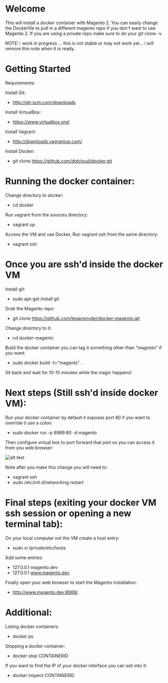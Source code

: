 Welcome
========================
This will install a docker container with Magento 2. You can easily change the Dockerfile to pull in a different magento repo if you don't want to use Magento 2. If you are using a private repo make sure to do your git clone -v

NOTE::: work in progress ... this is not stable or may not work yet... i will remove this note when it is ready.

Getting Started
========================

Requirements:

Install Git:
* http://git-scm.com/downloads

Install VirtualBox:
* https://www.virtualbox.org/

Install Vagrant:
* http://downloads.vagrantup.com/

Install Docker:
* git clone https://github.com/dotcloud/docker.git


Running the docker container:
========================

Change directory to docker:

* cd docker

Run vagrant from the sources directory:

* vagrant up

Access the VM and use Docker, Run vagrant ssh from the same directory:

* vagrant ssh

Once you are ssh'd inside the docker VM
========================

Install git:

* sudo apt-get install git

Grab the Magento repo:

* git clone https://github.com/tegansnyder/docker-magento.git

Change directory to it:

* cd docker-magento

Build the docker container you can tag it something other than "magneto" if you want:

* sudo docker build -t="magento" .

Sit back and wait for 10-15 minutes while the magic happens!

Next steps (Still ssh'd inside docker VM):
========================

Run your docker container by default it exposes port 80 if you want to override it use a colon:

* sudo docker run -p 8989:80 -d magento

Then configure virtual box to port forward that port so you can access it from you web browser:

![alt text](https://raw.github.com/tegansnyder/docker-magento/master/vm-settings.png "Virtual Box Settings")

Note after you make this change you will need to:
* vagrant ssh
* sudo /etc/init.d/networking restart

Final steps (exiting your docker VM ssh session or opening a new terminal tab):
========================

On your local computer not the VM create a host entry:
* sudo vi /private/etc/hosts

Add some entries:
* 127.0.0.1 magento.dev
* 127.0.0.1 www.magento.dev

Finally open your web browser to start the Magento installation:
* http://www.magento.dev:8989/


Additional:
========================

Listing docker containers:
* docker ps

Stopping a docker container:
* docker stop CONTAINERID

If you want to find the IP of your docker interface you can ssh into it:
* docker inspect CONTAINERID
